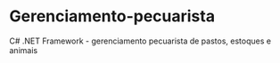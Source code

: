 # Gerenciamento-pecuarista
C# .NET Framework - gerenciamento pecuarista de pastos, estoques e animais
